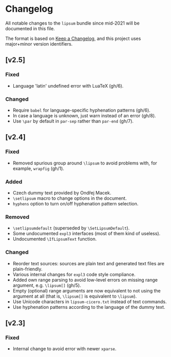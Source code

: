 # Changelog
All notable changes to the `lipsum` bundle since mid-2021 will be
documented in this file.

The format is based on [Keep a Changelog](https://keepachangelog.com/en/1.0.0/),
and this project uses major+minor version identifiers.

## [v2.5]

### Fixed
- Language 'latin' undefined error with LuaTeX (gh/6).

### Changed
- Require `babel` for language-specific hyphenation patterns (gh/6).
- In case a language is unknown, just warn instead of an error (gh/8).
- Use `\par` by default in `par-sep` rather than `par-end` (gh/7).

## [v2.4]

### Fixed
- Removed spurious group around `\lipsum` to avoid problems with, for
  example, `wrapfig` (gh/1).

### Added
- Czech dummy text provided by Ondřej Macek.
- `\setlipsum` macro to change options in the document.
- `hyphens` option to turn on/off hyphenation pattern selection.

### Removed
- `\setlipsumdefault` (superseded by `\SetLipsumDefault`).
- Some undocumented `expl3` interfaces (most of them kind of useless).
- Undocumented `\IfLipsumText` function.

### Changed
- Reorder text sources: sources are plain text and generated text files
  are plain-friendly.
- Various internal changes for `expl3` code style compliance.
- Added own range parsing to avoid low-level errors on missing range
  argument, e.g. `\lipsum[]` (gh/5).
- Empty (optional) range arguments are now equivalent to not using the
  argument at all (that is, `\lipsum[]` is equivalent to `\lipsum`).
- Use Unicode characters in `lipsum-cicero.txt` instead of text
  commands.
- Use hyphenation patterns according to the language of the dummy text.

## [v2.3]

### Fixed
- Internal change to avoid error with newer `xparse`.
